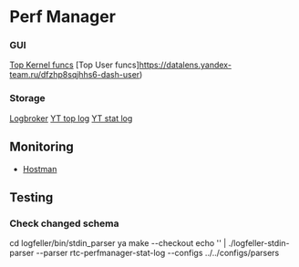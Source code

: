 # Perf Manager

### GUI
[Top Kernel funcs](https://datalens.yandex-team.ru/xzjgwl5kp1e4q-dash-kern)
[Top User funcs]https://datalens.yandex-team.ru/dfzhp8sqjhhs6-dash-user)

### Storage
[Logbroker](https://logbroker.yandex-team.ru/logbroker/accounts/rtcsysdev/perfmanager?page=browser&type=directory)
[YT top log](https://yt.yandex-team.ru/hahn/navigation?path=//home/logfeller/logs/rtc-perfmanager-top-log)
[YT stat log](https://yt.yandex-team.ru/hahn/navigation?path=//home/logfeller/logs/rtc-perfmanager-stat-log)

## Monitoring
* [Hostman](http://hm-prestable.in.yandex.net/units/yandex-perf-manager)

## Testing
### Check changed schema
cd logfeller/bin/stdin_parser
ya make --checkout
echo '<json>' | ./logfeller-stdin-parser --parser rtc-perfmanager-stat-log --configs ../../configs/parsers

